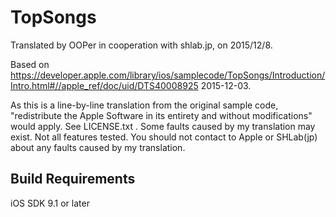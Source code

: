 # TopSongs

Translated by OOPer in cooperation with shlab.jp, on 2015/12/8.

Based on
<https://developer.apple.com/library/ios/samplecode/TopSongs/Introduction/Intro.html#//apple_ref/doc/uid/DTS40008925>
2015-12-03.

As this is a line-by-line translation from the original sample code, "redistribute the Apple Software in its entirety and without modifications" would apply. See LICENSE.txt .
Some faults caused by my translation may exist. Not all features tested.
You should not contact to Apple or SHLab(jp) about any faults caused by my translation.


## Build Requirements

iOS SDK 9.1 or later

